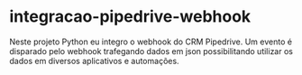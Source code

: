 # integracao-pipedrive-webhook
Neste projeto Python eu integro o webhook do CRM Pipedrive. Um evento é disparado pelo webhook trafegando dados em json possibilitando utilizar os dados em diversos aplicativos e automações.

